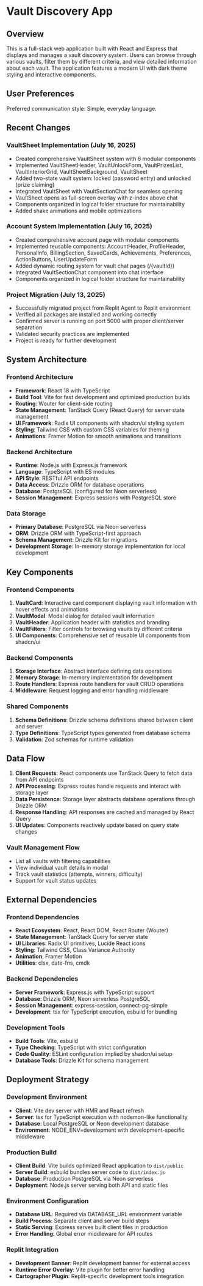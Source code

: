 # Vault Discovery App

## Overview

This is a full-stack web application built with React and Express that displays and manages a vault discovery system. Users can browse through various vaults, filter them by different criteria, and view detailed information about each vault. The application features a modern UI with dark theme styling and interactive components.

## User Preferences

Preferred communication style: Simple, everyday language.

## Recent Changes

### VaultSheet Implementation (July 16, 2025)
- Created comprehensive VaultSheet system with 6 modular components
- Implemented VaultSheetHeader, VaultUnlockForm, VaultPrizesList, VaultInteriorGrid, VaultSheetBackground, VaultSheet
- Added two-state vault system: locked (password entry) and unlocked (prize claiming)
- Integrated VaultSheet with VaultSectionChat for seamless opening
- VaultSheet opens as full-screen overlay with z-index above chat
- Components organized in logical folder structure for maintainability
- Added shake animations and mobile optimizations

### Account System Implementation (July 16, 2025)
- Created comprehensive account page with modular components
- Implemented reusable components: AccountHeader, ProfileHeader, PersonalInfo, BillingSection, SavedCards, Achievements, Preferences, ActionButtons, UserUpdateForm
- Added dynamic routing system for vault chat pages (/{vaultId})
- Integrated VaultSectionChat component into chat interface
- Components organized in logical folder structure for maintainability

### Project Migration (July 13, 2025)
- Successfully migrated project from Replit Agent to Replit environment
- Verified all packages are installed and working correctly
- Confirmed server is running on port 5000 with proper client/server separation
- Validated security practices are implemented
- Project is ready for further development

## System Architecture

### Frontend Architecture
- **Framework**: React 18 with TypeScript
- **Build Tool**: Vite for fast development and optimized production builds
- **Routing**: Wouter for client-side routing
- **State Management**: TanStack Query (React Query) for server state management
- **UI Framework**: Radix UI components with shadcn/ui styling system
- **Styling**: Tailwind CSS with custom CSS variables for theming
- **Animations**: Framer Motion for smooth animations and transitions

### Backend Architecture
- **Runtime**: Node.js with Express.js framework
- **Language**: TypeScript with ES modules
- **API Style**: RESTful API endpoints
- **Data Access**: Drizzle ORM for database operations
- **Database**: PostgreSQL (configured for Neon serverless)
- **Session Management**: Express sessions with PostgreSQL store

### Data Storage
- **Primary Database**: PostgreSQL via Neon serverless
- **ORM**: Drizzle ORM with TypeScript-first approach
- **Schema Management**: Drizzle Kit for migrations
- **Development Storage**: In-memory storage implementation for local development

## Key Components

### Frontend Components
1. **VaultCard**: Interactive card component displaying vault information with hover effects and animations
2. **VaultModal**: Modal dialog for detailed vault information
3. **VaultHeader**: Application header with statistics and branding
4. **VaultFilters**: Filter controls for browsing vaults by different criteria
5. **UI Components**: Comprehensive set of reusable UI components from shadcn/ui

### Backend Components
1. **Storage Interface**: Abstract interface defining data operations
2. **Memory Storage**: In-memory implementation for development
3. **Route Handlers**: Express route handlers for vault CRUD operations
4. **Middleware**: Request logging and error handling middleware

### Shared Components
1. **Schema Definitions**: Drizzle schema definitions shared between client and server
2. **Type Definitions**: TypeScript types generated from database schema
3. **Validation**: Zod schemas for runtime validation

## Data Flow

1. **Client Requests**: React components use TanStack Query to fetch data from API endpoints
2. **API Processing**: Express routes handle requests and interact with storage layer
3. **Data Persistence**: Storage layer abstracts database operations through Drizzle ORM
4. **Response Handling**: API responses are cached and managed by React Query
5. **UI Updates**: Components reactively update based on query state changes

### Vault Management Flow
- List all vaults with filtering capabilities
- View individual vault details in modal
- Track vault statistics (attempts, winners, difficulty)
- Support for vault status updates

## External Dependencies

### Frontend Dependencies
- **React Ecosystem**: React, React DOM, React Router (Wouter)
- **State Management**: TanStack Query for server state
- **UI Libraries**: Radix UI primitives, Lucide React icons
- **Styling**: Tailwind CSS, Class Variance Authority
- **Animation**: Framer Motion
- **Utilities**: clsx, date-fns, cmdk

### Backend Dependencies
- **Server Framework**: Express.js with TypeScript support
- **Database**: Drizzle ORM, Neon serverless PostgreSQL
- **Session Management**: express-session, connect-pg-simple
- **Development**: tsx for TypeScript execution, esbuild for bundling

### Development Tools
- **Build Tools**: Vite, esbuild
- **Type Checking**: TypeScript with strict configuration
- **Code Quality**: ESLint configuration implied by shadcn/ui setup
- **Database Tools**: Drizzle Kit for schema management

## Deployment Strategy

### Development Environment
- **Client**: Vite dev server with HMR and React refresh
- **Server**: tsx for TypeScript execution with nodemon-like functionality
- **Database**: Local PostgreSQL or Neon development database
- **Environment**: NODE_ENV=development with development-specific middleware

### Production Build
- **Client Build**: Vite builds optimized React application to `dist/public`
- **Server Build**: esbuild bundles server code to `dist/index.js`
- **Database**: Production PostgreSQL via Neon serverless
- **Deployment**: Node.js server serving both API and static files

### Environment Configuration
- **Database URL**: Required via DATABASE_URL environment variable
- **Build Process**: Separate client and server build steps
- **Static Serving**: Express serves built client files in production
- **Error Handling**: Global error middleware for API routes

### Replit Integration
- **Development Banner**: Replit development banner for external access
- **Runtime Error Overlay**: Vite plugin for better error handling
- **Cartographer Plugin**: Replit-specific development tools integration